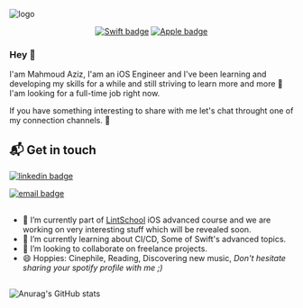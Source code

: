 ![logo](https://res.cloudinary.com/dgkreem5e/image/upload/v1630172539/logo/Screen_Shot_2021-08-28_at_7.38.01_PM_sx5em2.png)


<div align="center">
  
[![Swift badge](https://img.shields.io/badge/Swift-FAC151.svg?logo=Swift&logoWidth=20)](#)
[![Apple badge](https://img.shields.io/badge/Apple-FAC151.svg?logo=Apple&logoWidth=20)](#)
  
</div>

### Hey 👋

I'am Mahmoud Aziz, I'am an iOS Engineer and I've been learning and developing my skills for a while and still striving to learn more and more :star_struck:  I'am looking for a full-time job right now.

If you have something interesting to share with me let's chat throught one of my connection channels. :call_me_hand:

## 📬 Get in touch

[![linkedin badge](https://img.shields.io/badge/MahmoudAziz-FAC151.svg?logo=linkedin&logoWidth=20)](https://www.linkedin.com/in/mahmoud-mohamed-aziz/)

[![email badge](https://img.shields.io/badge/mahmoudmohammedaziz@gmail.com-FAC151.svg?logo=google&logoWidth=20)](#)

##
- 🔭 I’m currently part of [LintSchool](https://www.lintschool.com/ios-trackv)
 iOS advanced course and we are working on very interesting stuff which will be revealed soon.
- 🌱 I’m currently learning about CI/CD, Some of Swift's advanced topics. 
- 👯 I’m looking to collaborate on freelance projects.
- 😄 Hoppies: Cinephile, Reading, Discovering new music, *Don't hesitate sharing your spotify profile with me ;)*

##

![Anurag's GitHub stats](https://github-readme-stats.vercel.app/api?username=Mahmoud-Aziz&show_icons=true&theme=gruvbox&hide_rank=true)






 
<!--
**Mahmoud-Aziz/Mahmoud-Aziz** is a ✨ _special_ ✨ repository because its `README.md` (this file) appears on your GitHub profile.

Here are some ideas to get you started:

- 🔭 I’m currently working on ...
- 🌱 I’m currently learning ...
- 👯 I’m looking to collaborate on ...
- 🤔 I’m looking for help with ...
- 💬 Ask me about ...
- 📫 How to reach me: ...
- 😄 Pronouns: ...
- ⚡ Fun fact: ...
-->
